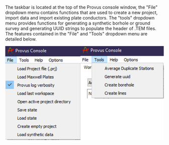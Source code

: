 The taskbar is located at the top of the Provus console window, the "File" dropdown menu contains functions that are used to create a new project, import data and import existing plate conductors. The "tools" dropdown menu provides functions for generating a synthetic borhole or ground survey and generating UUID strings to populate the header of .TEM files. The features contained in the "File" and "Tools" dropdown menu are detailed below.

![](../images/taskbar2.png)